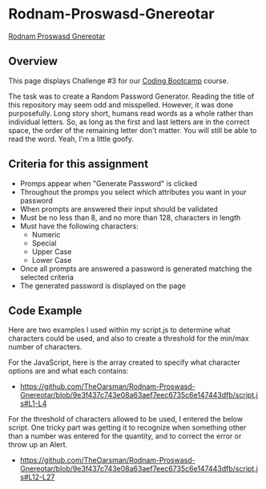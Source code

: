 # Rodnam-Proswasd-Gnereotar

[Rodnam Proswasd Gnereotar](https://theoarsman.github.io/Rodnam-Proswasd-Gnereotar/)

## Overview

This page displays Challenge #3 for our <a href="https://bootcamp.msu.edu/coding/">Coding Bootcamp</a> course.

The task was to create a Random Password Generator. Reading the title of this repository may seem odd and misspelled. However, it was done purposefully. Long story short, humans read words as a whole rather than individual letters. So, as long as the first and last letters are in the correct space, the order of the remaining letter don't matter. You will still be able to read the word. Yeah, I'm a little goofy.

## Criteria for this assignment

* Promps appear when "Generate Password" is clicked
* Throughout the promps you select which attributes you want in your password
* When prompts are answered their input should be validated
* Must be no less than 8, and no more than 128, characters in length
* Must have the following characters:
  * Numeric
  * Special
  * Upper Case
  * Lower Case
* Once all prompts are answered a password is generated matching the selected criteria
* The generated password is displayed on the page

## Code Example

Here are two examples I used within my script.js to determine what characters could be used, and also to create a threshold for the min/max number of characters.

For the JavaScript, here is the array created to specify what character options are and what each contains:

* https://github.com/TheOarsman/Rodnam-Proswasd-Gnereotar/blob/9e3f437c743e08a63aef7eec6735c6e147443dfb/script.js#L1-L4

For the threshold of characters allowed to be used, I entered the below script. One tricky part was getting it to recognize when something other than a number was entered for the quantity, and to correct the error or throw up an Alert.

* https://github.com/TheOarsman/Rodnam-Proswasd-Gnereotar/blob/9e3f437c743e08a63aef7eec6735c6e147443dfb/script.js#L12-L27


